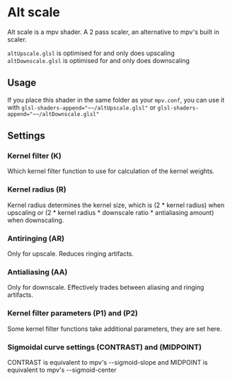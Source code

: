 # Alt scale
Alt scale is a mpv shader. A 2 pass scaler, an alternative to mpv's built in scaler.

`altUpscale.glsl` is optimised for and only does upscaling\
`altDownscale.glsl` is optimised for and only does downscaling

## Usage
If you place this shader in the same folder as your `mpv.conf`, you can use it with `glsl-shaders-append="~~/altUpscale.glsl"` or `glsl-shaders-append="~~/altDownscale.glsl"`

## Settings
### Kernel filter (K)
Which kernel filter function to use for calculation of the kernel weights.

### Kernel radius (R)
Kernel radius determines the kernel size, which is (2 * kernel radius) when upscaling or (2 * kernel radius * downscale ratio * antialiasing amount) when downscaling.

### Antiringing (AR)
Only for upscale. Reduces ringing artifacts.

### Antialiasing (AA)
Only for downscale. Effectively trades between aliasing and ringing artifacts.

### Kernel filter parameters (P1) and (P2)
Some kernel filter functions take additional parameters, they are set here.

### Sigmoidal curve settings (CONTRAST) and (MIDPOINT)
CONTRAST is equivalent to mpv's --sigmoid-slope and MIDPOINT is equivalent to mpv's --sigmoid-center
